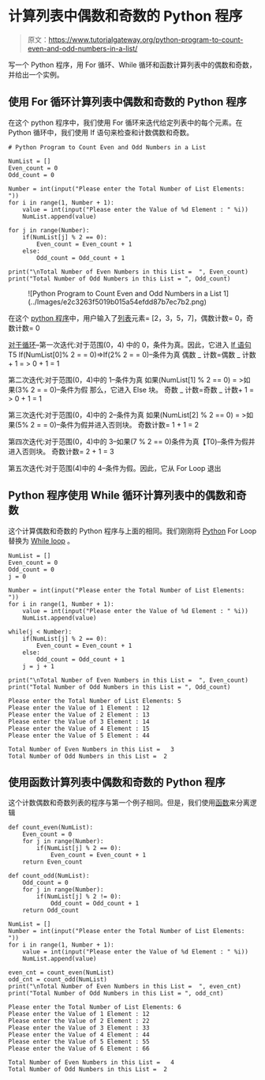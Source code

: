 # 计算列表中偶数和奇数的 Python 程序

> 原文：<https://www.tutorialgateway.org/python-program-to-count-even-and-odd-numbers-in-a-list/>

写一个 Python 程序，用 For 循环、While 循环和函数计算列表中的偶数和奇数，并给出一个实例。

## 使用 For 循环计算列表中偶数和奇数的 Python 程序

在这个 python 程序中，我们使用 For 循环来迭代给定列表中的每个元素。在 Python 循环中，我们使用 If 语句来检查和计数偶数和奇数。

```
# Python Program to Count Even and Odd Numbers in a List

NumList = []
Even_count = 0
Odd_count = 0

Number = int(input("Please enter the Total Number of List Elements: "))
for i in range(1, Number + 1):
    value = int(input("Please enter the Value of %d Element : " %i))
    NumList.append(value)

for j in range(Number):
    if(NumList[j] % 2 == 0):
        Even_count = Even_count + 1
    else:
        Odd_count = Odd_count + 1

print("\nTotal Number of Even Numbers in this List =  ", Even_count)
print("Total Number of Odd Numbers in this List = ", Odd_count)
```

<figure class="wp-block-image">![Python Program to Count Even and Odd Numbers in a List 1](../Images/e2c3263f5019b015a54efdd87b7ec7b2.png)</figure>

在这个 [python 程序](https://www.tutorialgateway.org/python-programming-examples/)中，用户输入了[列表](https://www.tutorialgateway.org/python-list/)元素= [2，3，5，7]，偶数计数= 0，奇数计数= 0

[对于循环](https://www.tutorialgateway.org/python-for-loop/)–第一次迭代:对于范围(0，4)
中的 0，条件为真。因此，它进入 [If 语句](https://www.tutorialgateway.org/python-if-statement/)T5 If(NumList[0]% 2 = = 0)=>If(2% 2 = = 0)–条件为真
偶数 _ 计数=偶数 _ 计数+ 1 = > 0 + 1 = 1

第二次迭代:对于范围(0，4)中的 1–条件为真
如果(NumList[1] % 2 == 0) = >如果(3% 2 = = 0)–条件为假
那么，它进入 Else 块。
奇数 _ 计数=奇数 _ 计数+ 1 = > 0 + 1 = 1

第三次迭代:对于范围(0，4)中的 2–条件为真
如果(NumList[2] % 2 == 0) = >如果(5% 2 = = 0)–条件为假并进入否则块。
奇数计数= 1 + 1 = 2

第四次迭代:对于范围(0，4)中的 3–如果(7 % 2 == 0)条件为真【T0)–条件为假并进入否则块。
奇数计数= 2 + 1 = 3

第五次迭代:对于范围(4)中的 4–条件为假。因此，它从 For Loop 退出

## Python 程序使用 While 循环计算列表中的偶数和奇数

这个计算偶数和奇数的 Python 程序与上面的相同。我们刚刚将 [Python](https://www.tutorialgateway.org/python-tutorial/) For Loop 替换为 [While loop](https://www.tutorialgateway.org/python-while-loop/) 。

```
NumList = []
Even_count = 0
Odd_count = 0
j = 0

Number = int(input("Please enter the Total Number of List Elements: "))
for i in range(1, Number + 1):
    value = int(input("Please enter the Value of %d Element : " %i))
    NumList.append(value)

while(j < Number):
    if(NumList[j] % 2 == 0):
        Even_count = Even_count + 1
    else:
        Odd_count = Odd_count + 1
    j = j + 1

print("\nTotal Number of Even Numbers in this List =  ", Even_count)
print("Total Number of Odd Numbers in this List = ", Odd_count)
```

```
Please enter the Total Number of List Elements: 5
Please enter the Value of 1 Element : 12
Please enter the Value of 2 Element : 13
Please enter the Value of 3 Element : 14
Please enter the Value of 4 Element : 15
Please enter the Value of 5 Element : 44

Total Number of Even Numbers in this List =   3
Total Number of Odd Numbers in this List =  2
```

## 使用函数计算列表中偶数和奇数的 Python 程序

这个计数偶数和奇数列表的程序与第一个例子相同。但是，我们使用[函数](https://www.tutorialgateway.org/functions-in-python/)来分离逻辑

```
def count_even(NumList):
    Even_count = 0
    for j in range(Number):
        if(NumList[j] % 2 == 0):
            Even_count = Even_count + 1
    return Even_count

def count_odd(NumList):
    Odd_count = 0
    for j in range(Number):
        if(NumList[j] % 2 != 0):
            Odd_count = Odd_count + 1
    return Odd_count

NumList = []
Number = int(input("Please enter the Total Number of List Elements: "))
for i in range(1, Number + 1):
    value = int(input("Please enter the Value of %d Element : " %i))
    NumList.append(value)

even_cnt = count_even(NumList)
odd_cnt = count_odd(NumList)
print("\nTotal Number of Even Numbers in this List =  ", even_cnt)
print("Total Number of Odd Numbers in this List = ", odd_cnt)
```

```
Please enter the Total Number of List Elements: 6
Please enter the Value of 1 Element : 12
Please enter the Value of 2 Element : 22
Please enter the Value of 3 Element : 33
Please enter the Value of 4 Element : 44
Please enter the Value of 5 Element : 55
Please enter the Value of 6 Element : 66

Total Number of Even Numbers in this List =   4
Total Number of Odd Numbers in this List =  2
```